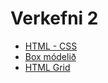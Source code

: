 # Verkefni 2

* [HTML - CSS](html-css/index.html)
* [Box módelið](html-css/boxmodel.html)
* [HTML Grid](html-grid/index.html)



